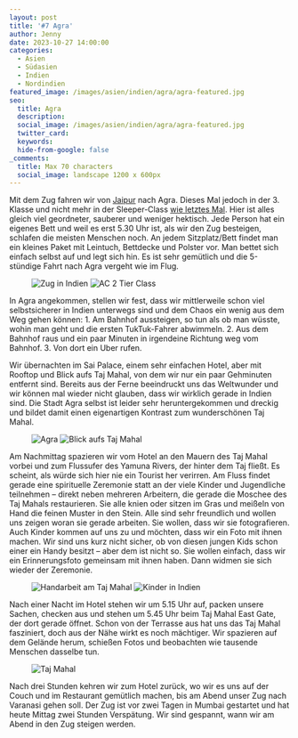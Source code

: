 ```yaml
---
layout: post
title: '#7 Agra'
author: Jenny
date: 2023-10-27 14:00:00
categories:
  - Asien
  - Südasien
  - Indien
  - Nordindien
featured_image: /images/asien/indien/agra/agra-featured.jpg
seo:
  title: Agra
  description:
  social_image: /images/asien/indien/agra/agra-featured.jpg
  twitter_card:
  keywords:
  hide-from-google: false
_comments:
  title: Max 70 characters
  social_image: landscape 1200 x 600px
---
```

Mit dem Zug fahren wir von [Jaipur](2023-10-26-jaipur) nach Agra. Dieses Mal jedoch in der 3. Klasse und nicht mehr in der Sleeper-Class [wie letztes Mal](2023-10-23-von-neu-delhi-nach-jaipur). Hier ist alles gleich viel geordneter, sauberer und weniger hektisch. Jede Person hat ein eigenes Bett und weil es erst 5.30 Uhr ist, als wir den Zug besteigen, schlafen die meisten Menschen noch. An jedem Sitzplatz/Bett findet man ein kleines Paket mit Leintuch, Bettdecke und Polster vor. Man bettet sich einfach selbst auf und legt sich hin. Es ist sehr gemütlich und die 5-stündige Fahrt nach Agra vergeht wie im Flug.

<figure class="img2">
 	<img src="/images/asien/indien/agra/agra-3.jpg" alt="Zug in Indien">
  <img src="/images/asien/indien/agra/agra-1.jpg" alt="AC 2 Tier Class">
</figure>

In Agra angekommen, stellen wir fest, dass wir mittlerweile schon viel selbstsicherer in Indien unterwegs sind und dem Chaos ein wenig aus dem Weg gehen können: 1. Am Bahnhof aussteigen, so tun als ob man wüsste, wohin man geht und die ersten TukTuk-Fahrer abwimmeln. 2. Aus dem Bahnhof raus und ein paar Minuten in irgendeine Richtung weg vom Bahnhof. 3. Von dort ein Uber rufen. 

Wir übernachten im Sai Palace, einem sehr einfachen Hotel, aber mit Rooftop und Blick aufs Taj Mahal, von dem wir nur ein paar Gehminuten entfernt sind. Bereits aus der Ferne beeindruckt uns das Weltwunder und wir können mal wieder nicht glauben, dass wir wirklich gerade in Indien sind. Die Stadt Agra selbst ist leider sehr heruntergekommen und dreckig und bildet damit einen eigenartigen Kontrast zum wunderschönen Taj Mahal.

<figure class="img2">
 	<img src="/images/asien/indien/agra/agra-6.jpg" alt="Agra">
  <img src="/images/asien/indien/agra/agra-2.jpg" alt="Blick aufs Taj Mahal">
</figure>

Am Nachmittag spazieren wir vom Hotel an den Mauern des Taj Mahal vorbei und zum Flussufer des Yamuna Rivers, der hinter dem Taj fließt. Es scheint, als würde sich hier nie ein Tourist her verirren.  Am Fluss findet gerade eine spirituelle Zeremonie statt an der viele Kinder und Jugendliche teilnehmen – direkt neben mehreren Arbeitern, die gerade die Moschee des Taj Mahals restaurieren. Sie alle knien oder sitzen im Gras und meißeln von Hand die feinen Muster in den Stein. Alle sind sehr freundlich und wollen uns zeigen woran sie gerade arbeiten. Sie wollen, dass wir sie fotografieren. Auch Kinder kommen auf uns zu und möchten, dass wir ein Foto mit ihnen machen. Wir sind uns kurz nicht sicher, ob von diesen jungen Kids schon einer ein Handy besitzt – aber dem ist nicht so. Sie wollen einfach, dass wir ein Erinnerungsfoto gemeinsam mit ihnen haben. Dann widmen sie sich wieder der Zeremonie. 

<figure class="img2">
 	<img src="/images/asien/indien/agra/agra-4.jpg" alt="Handarbeit am Taj Mahal">
  <img src="/images/asien/indien/agra/agra-5.jpg" alt="Kinder in Indien">
</figure>

Nach einer Nacht im Hotel stehen wir um 5.15 Uhr auf, packen unsere Sachen, checken aus und stehen um 5.45 Uhr beim Taj Mahal East Gate, der dort gerade öffnet. Schon von der Terrasse aus hat uns das Taj Mahal fasziniert, doch aus der Nähe wirkt es noch mächtiger. Wir spazieren auf dem Gelände herum, schießen Fotos und beobachten wie tausende Menschen dasselbe tun.

<figure class="img1">
 	<img src="/images/asien/indien/agra/agra-7.jpg" alt="Taj Mahal">
</figure>

Nach drei Stunden kehren wir zum Hotel zurück, wo wir es uns auf der Couch und im Restaurant gemütlich machen, bis am Abend unser Zug nach Varanasi gehen soll. Der Zug ist vor zwei Tagen in Mumbai gestartet und hat heute Mittag zwei Stunden Verspätung. Wir sind gespannt, wann wir am Abend in den Zug steigen werden. 
